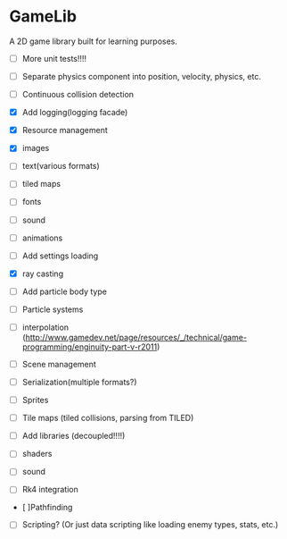 # GameLib
A 2D game library built for learning purposes. 

- [ ] More unit tests!!!!

- [ ] Separate physics component into position, velocity, physics, etc.
- [ ] Continuous collision detection
- [x] Add logging(logging facade)
- [x] Resource management
 - [x] images
 - [ ] text(various formats)
 - [ ] tiled maps
 - [ ] fonts
 - [ ] sound
 - [ ] animations
- [ ] Add settings loading
- [x] ray casting
- [ ] Add particle body type
- [ ] Particle systems 
- [ ] interpolation (http://www.gamedev.net/page/resources/_/technical/game-programming/enginuity-part-v-r2011) 
- [ ] Scene management
- [ ] Serialization(multiple formats?)
- [ ] Sprites
- [ ] Tile maps (tiled collisions, parsing from TILED)
- [ ] Add libraries (decoupled!!!!)
 - [ ] shaders
 - [ ] sound
- [ ] Rk4 integration
- [ ]Pathfinding
- [ ] Scripting? (Or just data scripting like loading enemy types, stats, etc.)
